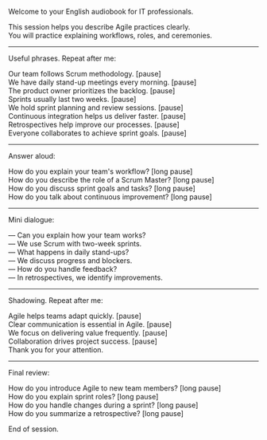 Welcome to your English audiobook for IT professionals.

This session helps you describe Agile practices clearly.  
You will practice explaining workflows, roles, and ceremonies.

---

Useful phrases. Repeat after me:

Our team follows Scrum methodology. [pause]  
We have daily stand-up meetings every morning. [pause]  
The product owner prioritizes the backlog. [pause]  
Sprints usually last two weeks. [pause]  
We hold sprint planning and review sessions. [pause]  
Continuous integration helps us deliver faster. [pause]  
Retrospectives help improve our processes. [pause]  
Everyone collaborates to achieve sprint goals. [pause]

---

Answer aloud:

How do you explain your team's workflow? [long pause]  
How do you describe the role of a Scrum Master? [long pause]  
How do you discuss sprint goals and tasks? [long pause]  
How do you talk about continuous improvement? [long pause]

---

Mini dialogue:

— Can you explain how your team works?  
— We use Scrum with two-week sprints.  
— What happens in daily stand-ups?  
— We discuss progress and blockers.  
— How do you handle feedback?  
— In retrospectives, we identify improvements.

---

Shadowing. Repeat after me:

Agile helps teams adapt quickly. [pause]  
Clear communication is essential in Agile. [pause]  
We focus on delivering value frequently. [pause]  
Collaboration drives project success. [pause]  
Thank you for your attention.

---

Final review:

How do you introduce Agile to new team members? [long pause]  
How do you explain sprint roles? [long pause]  
How do you handle changes during a sprint? [long pause]  
How do you summarize a retrospective? [long pause]

End of session.
